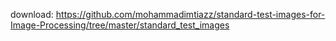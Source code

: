 download: https://github.com/mohammadimtiazz/standard-test-images-for-Image-Processing/tree/master/standard_test_images